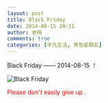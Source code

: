 ```yaml
---
layout: post
title: Black Friday
date: 2014-08-15 20:11
author: 老杨
comments: true
categories: [平凡生活, 黑色星期五]
---
```

Black Friday —— 2014-08-15 ！

<img src="//cyhour.com/wp-content/uploads/2014/08/Black-Friday.gif" alt="Black Friday" />

<span style="color: #ff0000;">Please don't easily give up .</span>
